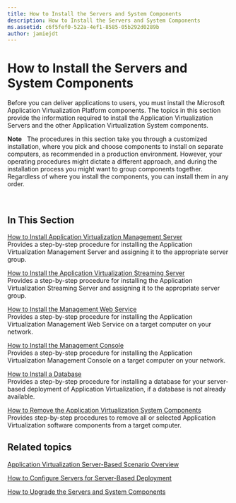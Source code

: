 ```yaml
---
title: How to Install the Servers and System Components
description: How to Install the Servers and System Components
ms.assetid: c6f5fef0-522a-4ef1-8585-05b292d0289b
author: jamiejdt
---
```


# How to Install the Servers and System Components


Before you can deliver applications to users, you must install the Microsoft Application Virtualization Platform components. The topics in this section provide the information required to install the Application Virtualization Servers and the other Application Virtualization System components.

**Note**  
The procedures in this section take you through a customized installation, where you pick and choose components to install on separate computers, as recommended in a production environment. However, your operating procedures might dictate a different approach, and during the installation process you might want to group components together. Regardless of where you install the components, you can install them in any order.

 

## In This Section


<a href="" id="how-to-install-application-virtualization-management-server"></a>[How to Install Application Virtualization Management Server](how-to-install-application-virtualization-management-server.md)  
Provides a step-by-step procedure for installing the Application Virtualization Management Server and assigning it to the appropriate server group.

<a href="" id="how-to-install-the-application-virtualization-streaming-server"></a>[How to Install the Application Virtualization Streaming Server](how-to-install-the-application-virtualization-streaming-server.md)  
Provides a step-by-step procedure for installing the Application Virtualization Streaming Server and assigning it to the appropriate server group.

<a href="" id="how-to-install-the-management-web-service"></a>[How to Install the Management Web Service](how-to-install-the-management-web-service.md)  
Provides a step-by-step procedure for installing the Application Virtualization Management Web Service on a target computer on your network.

<a href="" id="how-to-install-the-management-console"></a>[How to Install the Management Console](how-to-install-the-management-console.md)  
Provides a step-by-step procedure for installing the Application Virtualization Management Console on a target computer on your network.

<a href="" id="how-to-install-a-database"></a>[How to Install a Database](how-to-install-a-database.md)  
Provides a step-by-step procedure for installing a database for your server-based deployment of Application Virtualization, if a database is not already available.

<a href="" id="how-to-remove-the-application-virtualization-system-components"></a>[How to Remove the Application Virtualization System Components](how-to-remove-the-application-virtualization-system-components.md)  
Provides step-by-step procedures to remove all or selected Application Virtualization software components from a target computer.

## Related topics


[Application Virtualization Server-Based Scenario Overview](application-virtualization-server-based-scenario-overview.md)

[How to Configure Servers for Server-Based Deployment](how-to-configure-servers-for-server-based-deployment.md)

[How to Upgrade the Servers and System Components](how-to-upgrade-the-servers-and-system-components.md)

 

 






